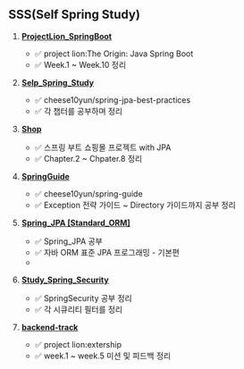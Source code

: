 ## SSS(Self Spring Study)

1. [**ProjectLion_SpringBoot**](https://github.com/yoon-youngjin/SSS/tree/main/ProjectLion_SpringBoot)
    - :white_check_mark: project lion:The Origin: Java Spring Boot
    - :white_check_mark: Week.1 ~ Week.10 정리 

2. [**Selp_Spring_Study**](https://github.com/yoon-youngjin/SSS/tree/main/Selp_Spring_Study)
   - :white_check_mark: cheese10yun/spring-jpa-best-practices
   - :white_check_mark: 각 챕터를 공부하며 정리

3. [**Shop**](https://github.com/yoon-youngjin/SSS/tree/main/Shop)
   - :white_check_mark: 스프링 부트 쇼핑몰 프로젝트 with JPA
   - :white_check_mark: Chapter.2 ~ Chpater.8 정리

3. [**SpringGuide**](https://github.com/yoon-youngjin/SSS/tree/main/SpringGuide)
   - :white_check_mark: cheese10yun/spring-guide
   - :white_check_mark: Exception 전략 가이드 ~ Directory 가이드까지 공부 정리 

4. [**Spring_JPA [Standard_ORM]**](https://github.com/yoon-youngjin/SSS/tree/main/Spring_JPA%20%5BStandard_ORM%5D)
   - :white_check_mark: Spring_JPA 공부
   - :white_check_mark: 자바 ORM 표준 JPA 프로그래밍 - 기본편
   - 
5. [**Study_Spring_Security**](https://github.com/yoon-youngjin/SSS/tree/main/Study_Spring_Security)
   - :white_check_mark: SpringSecurity 공부 정리
   - :white_check_mark: 각 시큐리티 필터를 정리 

6. [**backend-track**](https://github.com/yoon-youngjin/SSS/tree/main/backend-track)
   - :white_check_mark: project lion:extership
   - :white_check_mark: week.1 ~ week.5 미션 및 피드백 정리

